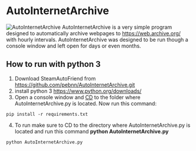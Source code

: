 # AutoInternetArchive
![AutoInternetArchive](https://i.imgur.com/TyRM6Lu.png)
AutoInternetArchive is a very simple program designed to automatically archive webpages to https://web.archive.org/ with hourly intervals. AutoInternetArchive was designed to be run though a console window and left open for days or even months.

## How to run with python 3
1. Download SteamAutoFriend from https://github.com/pebnn/AutoInternetArchive.git
2. install python 3 https://www.python.org/downloads/  
3. Open a console window and [CD](https://www.lifewire.com/change-directories-in-command-prompt-5185508) to the folder where AutoInternetArchive.py is located. Now run this command: 
```
pip install -r requirements.txt
```
4. To run make sure to CD to the directory where AutoInternetArchive.py is located and run this command **python AutoInternetArchive.py**
```
python AutoInternetArchive.py
```
